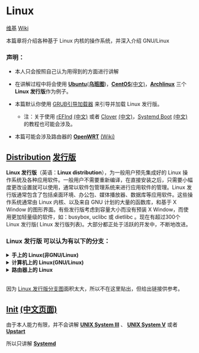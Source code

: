 # Linux
[维基](https://zh.wikipedia.org/wiki/Linux)
[Wiki](https://en.wikipedia.org/wiki/Linux)

本篇章将介绍各种基于 Linux 内核的操作系统，并深入介绍 GNU/Linux

### 声明：

* 本人只会按照自己认为用得到的方面进行讲解

* 在讲解过程中将会使用 [**Ubuntu**](https://en.wikipedia.org/wiki/Ubuntu)([**乌班图**](https://zh.wikipedia.org/wiki/Ubuntu))，[**CentOS**](https://en.wikipedia.org/wiki/CentOS)[(中文)](https://zh.wikipedia.org/wiki/CentOS)，[**Archlinux**](https://wiki.archlinux.org/index.php/) 三个 **Linux 发行版**作为例子。

* 本篇默认你使用 [GRUB](https://en.wikipedia.org/wiki/GNU_GRUB)[引导加载器](https://zh.wikipedia.org/wiki/GNU_GRUB) 来引导并加载 Linux 发行版。
  - 注：关于使用 [rEFInd](https://wiki.archlinux.org/index.php/REFInd) [(中文)](https://wiki.archlinux.org/index.php/REFInd_(%E7%AE%80%E4%BD%93%E4%B8%AD%E6%96%87)) 或者 [Clover](https://wiki.archlinux.org/index.php/Clover) [(中文)](https://wiki.archlinux.org/index.php/Clover_(%E7%AE%80%E4%BD%93%E4%B8%AD%E6%96%87))，[Systemd Boot](https://wiki.archlinux.org/index.php/Systemd-boot)  [(中文)](https://wiki.archlinux.org/index.php/Systemd-boot_(%E7%AE%80%E4%BD%93%E4%B8%AD%E6%96%87)) 的教程也可能会涉及。

* 本篇可能会涉及路由器的 [**OpenWRT**](https://openwrt.org/) [(Wiki)](https://zh.wikipedia.org/wiki/OpenWrt)

## [Distribution](https://en.wikipedia.org/wiki/Linux_distribution) [发行版](https://zh.wikipedia.org/wiki/Linux%E5%8F%91%E8%A1%8C%E7%89%88)

**Linux 发行版**（英语：**Linux distribution**），为一般用户预先集成好的 Linux 操作系统及各种应用软件。一般用户不需要重新编译，在直接安装之后，只需要小幅度更改设置就可以使用，通常以软件包管理系统来进行应用软件的管理。Linux 发行版通常包含了包括桌面环境、办公包、媒体播放器、数据库等应用软件。这些操作系统通常由 Linux 内核、以及来自 GNU 计划的大量的函数库，和基于 X Window 的图形界面。有些发行版考虑到容量大小而没有预装 X Window，而使用更加轻量级的软件，如：busybox, uclibc 或 dietlibc 。现在有超过300个 Linux 发行版( Linux 发行版列表)。大部分都正处于活跃的开发中，不断地改进。

### **Linux 发行版** 可以认为有以下的分支：

<details>
<summary><b>手上的 Linux(非GNU/Linux)</b></summary>
<pre><code>
  - Android 安卓
  - GMS Android (注：这是一部分人定义的“拥有完整谷歌服务的 Android ”)
    - Android IA
    - Android TV
    - Wear OS
  - Android Open Source Project(AOSP) 安卓开源计划 (默认不包含谷歌服务，可自行安装)
    - Android x86
    - Cyaongen Mod
      - Cyaongen OS
      - Lineage OS
    - Mokee 魔趣开源项目
    - OmniROM
    - Resurrection Remix OS
  - Android ONE
</code></pre>
</details>

<details>
<summary><b>计算机上的 Linux(GNU/Linux)</b></summary>
<pre><code>
- Arch
  - Manjaro (非官方中文名：麻将)
- Debian
  - Ubuntu 乌班图
    - Ubuntu Touch
    - Ubuntu Server
    - UbuntuKylin 优麒麟
      - NeoKylin 中标麒麟
    - Linux Mint
    - KDE Neon
      - Plasma Mobile
  - Deepin 深度
  - Kali Linux
    - Kali Linux NetHunter
- Red Hat 红帽
  - Fedora Core
    - Fedora
      - Red Star OS 붉은별 红星
      - Moblin 2
        - MeeGo
          - Mer
            - Sailfish OS 旗鱼
          - Tizen
  - Red Hat Enterprise
    - CentOS
- Enoch
  - Gentoo
    - Chrome OS
      - Chromium OS
- Slackware
  - S.u.S.E
    - SuSE
      - SUSE
        - openSUSE
- 鸿蒙 Hongmeng OS、HomonOS、HMOS
- 红旗Linux
</code></pre>
</details>

<details>
<summary><b>路由器上的 Linux</b></summary>
<pre><code>
- OpenWRT
  - LEDE
  - Asuswrt
    - Merlin 梅林
- DD-WRT
- Tomato
</code></pre>
</details>

<br>

因为 [Linux 发行版分支图](img/Linux_distribution.png)面积太大，所以不在这里贴出，但给出链接供参考。  

## [Init](https://en.wikipedia.org/wiki/Init) [(中文页面)](https://zh.wikipedia.org/wiki/Init)
由于本人能力有限，并不会讲解 [__UNIX System III__](https://zh.wikipedia.org/wiki/UNIX_System_III) 、 [__UNIX System V__](https://zh.wikipedia.org/wiki/UNIX_System_V) 或者 [__Upstart__](https://zh.wikipedia.org/wiki/Upstart)

所以只讲解 [**Systemd**](https://zh.wikipedia.org/wiki/Systemd)